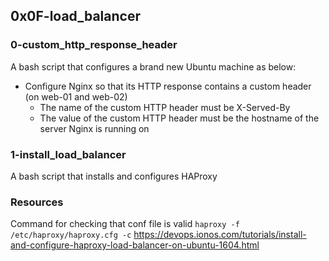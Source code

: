 ## 0x0F-load_balancer

### 0-custom_http_response_header
A bash script that configures a brand new Ubuntu machine as below:
* Configure Nginx so that its HTTP response contains a custom header (on web-01 and web-02)
   * The name of the custom HTTP header must be X-Served-By
   * The value of the custom HTTP header must be the hostname of the server Nginx is running on

### 1-install_load_balancer
A bash script that installs and configures HAProxy 


### Resources
Command for checking that conf file is valid  `haproxy -f /etc/haproxy/haproxy.cfg -c`
https://devops.ionos.com/tutorials/install-and-configure-haproxy-load-balancer-on-ubuntu-1604.html
